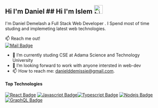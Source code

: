 ## Hi I'm Daniel ## Hi I'm Islem <img src="https://user-images.githubusercontent.com/1303154/88677602-1635ba80-d120-11ea-84d8-d263ba5fc3c0.gif" width="28px" alt="hi">

I'm Daniel Demelash a Full Stack Web Developer . I Spend most of time studing and implemeting latest web technologies.

:mailbox: Reach me out!
</br>
[![Mail Badge](https://img.shields.io/badge/-danielddemissie-c0392b?style=flat&labelColor=c0392b&logo=gmail&logoColor=white)](mailto:danielddemissie@gmail.com)

<!-- TODO: Add last video link -->

- 🔭 I’m currently studing CSE at Adama Science and Technology University
- 🤔 I’m looking forward to work with anyone intersted in web-dev
- 📫 How to reach me: danielddemissie@gmail.com.

#### Top Technologies

<!-- TODO: Make technologies links takes you to repositories -->

[![React Badge](https://img.shields.io/badge/-React-61DBFB?style=for-the-badge&labelColor=black&logo=react&logoColor=61DBFB)](#) [![Javascript Badge](https://img.shields.io/badge/-Javascript-F0DB4F?style=for-the-badge&labelColor=black&logo=javascript&logoColor=F0DB4F)](#)[![Typescript Badge](https://img.shields.io/badge/-Typescript-007acc?style=for-the-badge&labelColor=black&logo=typescript&logoColor=007acc)](#)
[![Nodejs Badge](https://img.shields.io/badge/-Nodejs-3C873A?style=for-the-badge&labelColor=black&logo=node.js&logoColor=3C873A)](#)
[![GraphQL Badge](https://img.shields.io/badge/-GraphQl-e535ab?style=for-the-badge&labelColor=black&logo=node.js&logoColor=e535ab)](#)
